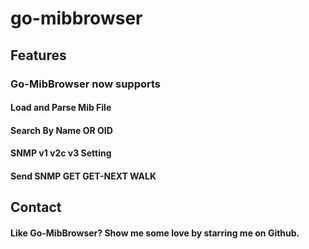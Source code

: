 # go-mibbrowser

## Features
### Go-MibBrowser now supports

#### Load and Parse Mib File
#### Search By Name OR OID
#### SNMP v1 v2c v3 Setting
#### Send SNMP GET GET-NEXT WALK
## Contact
#### Like Go-MibBrowser? Show me some love by starring me on Github.
